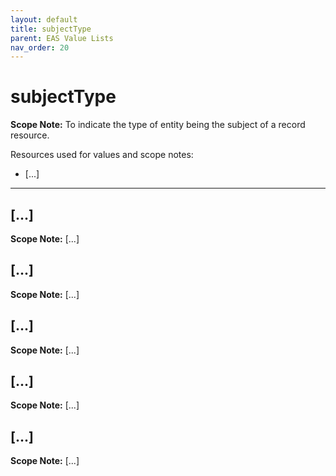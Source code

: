```yaml
---
layout: default
title: subjectType
parent: EAS Value Lists
nav_order: 20
---
```


# subjectType

**Scope Note:**
To indicate the type of entity being the subject of a record resource. 

Resources used for values and scope notes:
 - [...]
 
---

## [...]

**Scope Note:**
[...]

## [...]

**Scope Note:**
[...]

## [...]

**Scope Note:**
[...]

## [...]

**Scope Note:**
[...]

## [...]

**Scope Note:**
[...]

